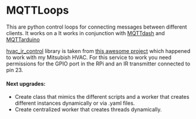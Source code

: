 # MQTTLoops
This are python control loops for connecting messages between different clients.
It works on a 
It works in conjunction with [MQTTdash](https://github.com/gomezag/mqttdash) and [MQTTarduino](https://github.com/gomezag/mqttarduino)

[hvac_ir_control](https://github.com/gomezag/mqttloops/tree/master/hvac_ircontrol) library is taken from [this awesome project](https://github.com/Ericmas001/HVAC-IR-Control) which happened to work with my Mitsubish HVAC.
For this service to work you need permissions for the GPIO port in the RPi and an IR transmitter connected to pin 23.

#### Next upgrades:
- Create class that mimics the different scripts and a worker that creates different instances dynamically or via .yaml files.
- Create centralized worker that creates threads dynamically.
